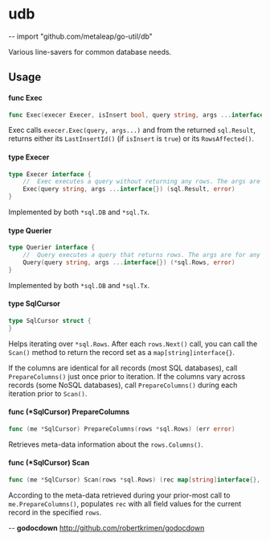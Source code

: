 # udb
--
    import "github.com/metaleap/go-util/db"

Various line-savers for common database needs.

## Usage

#### func  Exec

```go
func Exec(execer Execer, isInsert bool, query string, args ...interface{}) (result int64, err error)
```
Exec calls `execer.Exec(query, args...)` and from the returned `sql.Result`,
returns either its `LastInsertId()` (if `isInsert` is `true`) or its
`RowsAffected()`.

#### type Execer

```go
type Execer interface {
	//	Exec executes a query without returning any rows. The args are for any placeholder parameters in the query.
	Exec(query string, args ...interface{}) (sql.Result, error)
}
```

Implemented by both `*sql.DB` and `*sql.Tx`.

#### type Querier

```go
type Querier interface {
	//	Query executes a query that returns rows. The args are for any placeholder parameters in the query.
	Query(query string, args ...interface{}) (*sql.Rows, error)
}
```

Implemented by both `*sql.DB` and `*sql.Tx`.

#### type SqlCursor

```go
type SqlCursor struct {
}
```

Helps iterating over `*sql.Rows`. After each `rows.Next()` call, you can call
the `Scan()` method to return the record set as a `map[string]interface{}`.

If the columns are identical for all records (most SQL databases), call
`PrepareColumns()` just once prior to iteration. If the columns vary across
records (some NoSQL databases), call `PrepareColumns()` during each iteration
prior to `Scan()`.

#### func (*SqlCursor) PrepareColumns

```go
func (me *SqlCursor) PrepareColumns(rows *sql.Rows) (err error)
```
Retrieves meta-data information about the `rows.Columns()`.

#### func (*SqlCursor) Scan

```go
func (me *SqlCursor) Scan(rows *sql.Rows) (rec map[string]interface{}, err error)
```
According to the meta-data retrieved during your prior-most call to
`me.PrepareColumns()`, populates `rec` with all field values for the current
record in the specified `rows`.

--
**godocdown** http://github.com/robertkrimen/godocdown